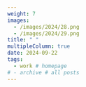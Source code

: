 ```yaml
---
weight: 7
images:
  - /images/2024/28.png
  - /images/2024/29.png
title: " "
multipleColumn: true
date: 2024-09-22
tags:
  - work # homepage
# - archive # all posts
---
```

